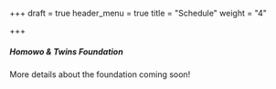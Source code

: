 +++
draft = true
header_menu = true
title = "Schedule"
weight = "4"

+++
##### Homowo & Twins Foundation

More details about the foundation coming soon!